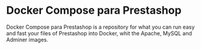 # Docker Compose para Prestashop

Docker Compose para Prestashop is a repository for what you can run easy and fast your files of Prestashop into Docker, whit the Apache, MySQL and Adminer images.

